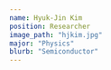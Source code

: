 ```yaml
---
name: Hyuk-Jin Kim
position: Researcher
image_path: "hjkim.jpg"
major: "Physics"
blurb: "Semiconductor"
---
```

